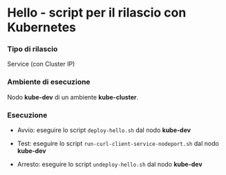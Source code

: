 # Hello - script per il rilascio con Kubernetes 

### Tipo di rilascio 

Service (con Cluster IP)  

### Ambiente di esecuzione 

Nodo **kube-dev** di un ambiente **kube-cluster**. 

### Esecuzione 

* Avvio: eseguire lo script `deploy-hello.sh` dal nodo **kube-dev**

* Test: eseguire lo script `run-curl-client-service-nodeport.sh` dal nodo **kube-dev**

* Arresto: eseguire lo script `undeploy-hello.sh` dal nodo **kube-dev**


